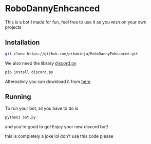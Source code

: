 # RoboDannyEnhcanced

This is a bot I made for fun, feel free to use it as you wish on your own projects

## Installation
```bash
git clone https://github.com/pikaninja/RoboDannyEnhcanced.git
```
We also need the library [discord.py](https://github.com/Rapptz/discord.py)
```bash
pip install discord.py
```
Alternativly you can download it from [here](https://www.youtube.com/watch?v=dQw4w9WgXcQ)
## Running
To run your bot, all you have to do is 
```bash
python3 bot.py
```
and you're good to go! Enjoy your new discord bot!

this is completely a joke lol don't use this code please
